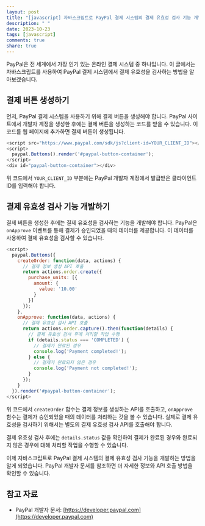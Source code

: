 ```yaml
---
layout: post
title: "[javascript] 자바스크립트로 PayPal 결제 시스템의 결제 유효성 검사 기능 개발하기"
description: " "
date: 2023-10-23
tags: [javascript]
comments: true
share: true
---
```


PayPal은 전 세계에서 가장 인기 있는 온라인 결제 시스템 중 하나입니다. 이 글에서는 자바스크립트를 사용하여 PayPal 결제 시스템에서 결제 유효성을 검사하는 방법을 알아보겠습니다.

## 결제 버튼 생성하기

먼저, PayPal 결제 시스템을 사용하기 위해 결제 버튼을 생성해야 합니다. PayPal 사이트에서 개발자 계정을 생성한 후에는 결제 버튼을 생성하는 코드를 받을 수 있습니다. 이 코드를 웹 페이지에 추가하면 결제 버튼이 생성됩니다.

```javascript
<script src="https://www.paypal.com/sdk/js?client-id=YOUR_CLIENT_ID"></script>
<script>
  paypal.Buttons().render('#paypal-button-container');
</script>
<div id="paypal-button-container"></div>
```

위 코드에서 `YOUR_CLIENT_ID` 부분에는 PayPal 개발자 계정에서 발급받은 클라이언트 ID를 입력해야 합니다.

## 결제 유효성 검사 기능 개발하기

결제 버튼을 생성한 후에는 결제 유효성을 검사하는 기능을 개발해야 합니다. PayPal은 `onApprove` 이벤트를 통해 결제가 승인되었을 때의 데이터를 제공합니다. 이 데이터를 사용하여 결제 유효성을 검사할 수 있습니다.

```javascript
<script>
  paypal.Buttons({
    createOrder: function(data, actions) {
      // 결제 정보 생성 API 호출
      return actions.order.create({
        purchase_units: [{
          amount: {
            value: '10.00'
          }
        }]
      });
    },
    onApprove: function(data, actions) {
      // 결제 유효성 검사 API 호출
      return actions.order.capture().then(function(details) {
        // 결제 유효성 검사 후에 처리할 작업 수행
        if (details.status === 'COMPLETED') {
          // 결제가 완료된 경우
          console.log('Payment completed!');
        } else {
          // 결제가 완료되지 않은 경우
          console.log('Payment not completed!');
        }
      });
    }
  }).render('#paypal-button-container');
</script>
```

위 코드에서 `createOrder` 함수는 결제 정보를 생성하는 API를 호출하고, `onApprove` 함수는 결제가 승인되었을 때의 데이터를 처리하는 것을 볼 수 있습니다. 실제로 결제 유효성을 검사하기 위해서는 별도의 결제 유효성 검사 API를 호출해야 합니다.

결제 유효성 검사 후에는 `details.status` 값을 확인하여 결제가 완료된 경우와 완료되지 않은 경우에 대해 처리할 작업을 수행할 수 있습니다.

이제 자바스크립트로 PayPal 결제 시스템의 결제 유효성 검사 기능을 개발하는 방법을 알게 되었습니다. PayPal 개발자 문서를 참조하면 더 자세한 정보와 API 호출 방법을 확인할 수 있습니다.

## 참고 자료

- PayPal 개발자 문서: [https://developer.paypal.com](https://developer.paypal.com)